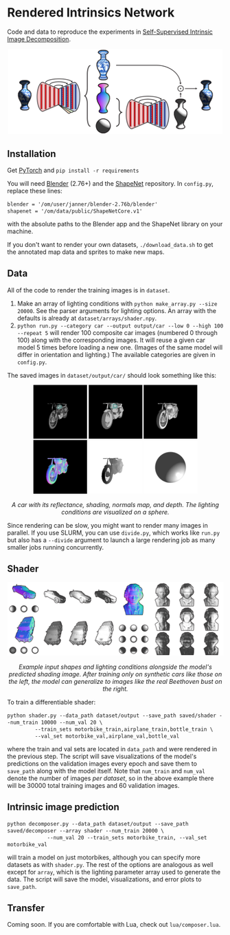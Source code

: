 # Rendered Intrinsics Network
Code and data to reproduce the experiments in [Self-Supervised Intrinsic Image Decomposition](http://people.csail.mit.edu/janner/papers/intrinsic_nips_2017.pdf).

<p align="center">
    <img src='git/intrinsic.png' width='500'/>
</p>

## Installation
Get [PyTorch](http://pytorch.org/) and `pip install -r requirements`

You will need [Blender](https://www.blender.org/) (2.76+) and the [ShapeNet](https://www.shapenet.org/) repository. In `config.py`, replace these lines:
```
blender = '/om/user/janner/blender-2.76b/blender'
shapenet = '/om/data/public/ShapeNetCore.v1'
```
with the absolute paths to the Blender app and the ShapeNet library on your machine.  

If you don't want to render your own datasets, `./download_data.sh` to get the annotated map data and sprites to make new maps.

## Data

All of the code to render the training images is in `dataset`. 
1. Make an array of lighting conditions with `python make_array.py --size 20000`. See the parser arguments for lighting options. An array with the defaults is already at `dataset/arrays/shader.npy`.
2. `python run.py --category car --output output/car --low 0 --high 100 --repeat 5` will render 100 composite car images (numbered 0 through 100) along with the corresponding images. It will reuse a given car model 5 times before loading a new one. (Images of the same model will differ in orientation and lighting.) The available categories are given in `config.py`.

The saved images in `dataset/output/car/` should look something like this:

<p align="center">
    <img src='git/96_composite.png' width='125'/>
    <img src='git/96_albedo.png' width='125'/>
    <img src='git/96_shading.png' width='125'/>
    <img src='git/96_normals.png' width='125'/>
    <img src='git/96_depth.png' width='125'/>
    <img src='git/96_lights.png' width='125'/>
</p>
<p align="center">
    <em> A car with its reflectance, shading, normals map, and depth. The lighting conditions are visualized on a sphere.</em>
</p>

Since rendering can be slow, you might want to render many images in parallel. If you use SLURM, you can use `divide.py`, which works like `run.py` but also has a `--divide` argument to launch a large rendering job as many smaller jobs running concurrently.

## Shader

<p align="center">
    <img src='git/shader.png' width='750'/>
</p>
<p align="center">
    <em> Example input shapes and lighting conditions alongside the model's predicted shading image. After training only on synthetic cars like those on the left, the model can generalize to images like the real Beethoven bust on the right.</em>
</p>

To train a differentiable shader:
```
python shader.py --data_path dataset/output --save_path saved/shader --num_train 10000 --num_val 20 \
		 --train_sets motorbike_train,airplane_train,bottle_train \
		 --val_set motorbike_val,airplane_val,bottle_val
```
where the train and val sets are located in `data_path` and were rendered in the previous step. The script will save visualizations of the model's predictions on the validation images every epoch and save them to `save_path` along with the model itself. Note that `num_train` and `num_val` denote the number of images <i>per dataset</i>, so in the above example there will be 30000 total training images and 60 validation images.

## Intrinsic image prediction

```
python decomposer.py --data_path dataset/output --save_path saved/decomposer --array shader --num_train 20000 \
		     --num_val 20 --train_sets motorbike_train, --val_set motorbike_val
```

will train a model on just motorbikes, although you can specify more datasets as with `shader.py`. The rest of the options are analogous as well except for `array`, which is the lighting parameter array used to generate the data. The script will save the model, visualizations, and error plots to `save_path`.

## Transfer
Coming soon. If you are comfortable with Lua, check out `lua/composer.lua`. 

